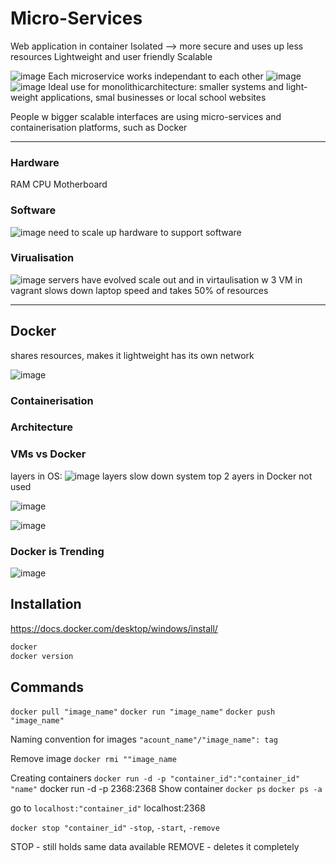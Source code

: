 # Micro-Services

Web application in container
Isolated --> more secure and uses up less resources
Lightweight and user friendly
Scalable

![image](https://user-images.githubusercontent.com/88186581/134932707-feeb9f85-0f48-41e3-bad9-ad4033391085.png)
Each microservice works independant to each other
![image](https://user-images.githubusercontent.com/88186581/134933334-fd80d3dd-0795-41fa-8ddb-0800565fc7b4.png)
![image](https://user-images.githubusercontent.com/88186581/134933388-ba3c4971-e4df-4044-8e84-4d15a7ee1b1d.png)
 Ideal use for monolithicarchitecture: smaller systems and light-weight applications, smal businesses or local school websites
 
 People w bigger scalable interfaces are using micro-services and containerisation platforms, such as Docker

---

### Hardware
RAM
CPU
Motherboard
### Software
![image](https://user-images.githubusercontent.com/88186581/134934358-a9ff81f0-4164-4c95-88b5-96ee6218517f.png)
need to scale up hardware to support software
### Virualisation
![image](https://user-images.githubusercontent.com/88186581/134934491-dcab706b-3b36-4bd1-943d-578e8d7084e7.png)
servers have evolved
scale out and in
virtaulisation w 3 VM in vagrant slows down laptop speed and takes 50% of resources

---

## Docker

shares resources, makes it lightweight
has its own network

![image](https://user-images.githubusercontent.com/88186581/134934927-649a0df2-6ce9-446c-9833-9ebbde5232cb.png)


### Containerisation

### Architecture

### VMs vs Docker
layers in OS:
![image](https://user-images.githubusercontent.com/88186581/134935553-e4c5d225-42e8-453f-8ffb-382be8e3b81f.png)
layers slow down system
top 2 ayers in Docker not used

![image](https://user-images.githubusercontent.com/88186581/134935772-3c67cd1a-318f-4206-98af-66e74dbf6f5d.png)

![image](https://user-images.githubusercontent.com/88186581/134936141-08d9f0f1-7067-4f9e-a299-8644dd2cb15f.png)

### Docker is Trending
![image](https://user-images.githubusercontent.com/88186581/134936478-3f0ad583-ba91-40a7-9ba8-86e8c53f739c.png)

## Installation

https://docs.docker.com/desktop/windows/install/

```bash
docker
docker version
```

## Commands

`docker pull "image_name"`
`docker run "image_name"`
`docker push "image_name"`

Naming convention for images
`"acount_name"/"image_name": tag`

Remove image
`docker rmi ""image_name`

Creating containers
`docker run -d -p "container_id":"container_id" "name"`
docker run -d -p 2368:2368
Show container
`docker ps`
`docker ps -a`

go to `localhost:"container_id"`
localhost:2368

`docker stop "container_id"`
`-stop`, `-start`, `-remove`

STOP - still holds same data available
REMOVE - deletes it completely